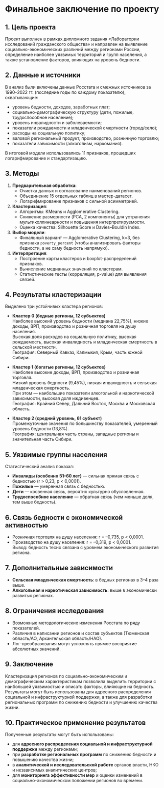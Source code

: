 # Финальное заключение по проекту

## 1. Цель проекта
Проект выполнен в рамках дипломного задания «Лаборатории исследований гражданского общества» и направлен на выявление социально-экономических различий между регионами России, определение наиболее уязвимых территорий и групп населения, а также установление факторов, влияющих на уровень бедности. 

## 2. Данные и источники
В анализ были включены данные Росстата и смежных источников за 1990–2022 гг. (последние годы по каждому показателю), охватывающие:
- уровень бедности, доходов, заработных плат;
- социально-демографическую структуру (дети, пожилые, трудоспособное население);
- уровень инвалидности и заболеваемости;
- показатели рождаемости и младенческой смертности (город/село);
- расходы на социальную политику;
- валовой региональный продукт, производство, розничную торговлю;
- показатели зависимости (алкоголизм, наркомания).

В итоговой модели использовались 11 признаков, прошедших логарифмирование и стандартизацию.

## 3. Методы
1. **Предварительная обработка**:
   - Очистка данных и согласование наименований регионов.
   - Объединение 15 отдельных таблиц в мастер-датасет.
   - Логарифмирование признаков с сильной асимметрией.
2. **Кластеризация**:
   - Алгоритмы: KMeans и Agglomerative Clustering.
   - Снижение размерности (PCA, 2 компоненты) для устранения мультиколлинеарности и повышения интерпретируемости.
   - Оценка качества: Silhouette Score и Davies–Bouldin Index.
3. **Выбор модели**:
   - Финальный вариант — Agglomerative Clustering, k=3, без признака `poverty_percent` (чтобы анализировать факторы бедности, а не саму бедность напрямую).
4. **Интерпретация**:
   - Построение карты кластеров и boxplot-распределений признаков.
   - Вычисление медианных значений по кластерам.
   - Статистические тесты (корреляция, p-value) для выявления связей.

## 4. Результаты кластеризации
Выделено три устойчивых кластера регионов:

- **Кластер 0 (бедные регионы, 12 субъектов)**  
  Наиболее высокий уровень бедности (медиана 22,75%), низкие доходы, ВРП, производство и розничная торговля на душу населения.  
  Высокая доля расходов на социальную политику, высокая рождаемость, высокая инвалидность и младенческая смертность в сельской местности.  
  География: Северный Кавказ, Калмыкия, Крым, часть южной Сибири.

- **Кластер 1 (богатые регионы, 12 субъектов)**  
  Наиболее высокие доходы, ВРП, производство и розничная торговля.  
  Низкий уровень бедности (9,45%), низкая инвалидность и сельская младенческая смертность.  
  При этом — наибольшие показатели алкогольной и наркотической зависимости, высокая доля иждивенцев.  
  География: Крайний Север, Дальний Восток, Москва и Московская область.

- **Кластер 2 (средний уровень, 61 субъект)**  
  Промежуточные значения по большинству показателей, умеренный уровень бедности (13,8%).  
  География: центральная часть страны, западные регионы и значительная часть Сибири.

## 5. Уязвимые группы населения
Статистический анализ показал:
- **Инвалиды (особенно 51–60 лет)** — сильная прямая связь с бедностью (r > 0,23, p < 0,0001).
- **Пожилые** — умеренная связь с бедностью.
- **Дети** — косвенная связь, вероятно культурно обусловленная.
- **Трудоспособное население** — обратная связь (чем меньше доля, тем выше бедность).

## 6. Связь бедности с экономической активностью
- Розничная торговля на душу населения: r = –0,735, p < 0,0001.  
- Производство на душу населения: r = –0,319, p < 0,0001.  
Вывод: бедность тесно связана с уровнем экономического развития региона.

## 7. Дополнительные зависимости
- **Сельская младенческая смертность**: в бедных регионах в 3–4 раза выше.  
- **Алкогольная и наркотическая зависимость**: выше в экономически развитых регионах.

## 8. Ограничения исследования
- Возможные методологические изменения Росстата по ряду показателей.
- Различия в написании регионов и состав субъектов (Тюменская область/АО, Архангельская область/НАО).
- Лог-преобразования могут усложнять прямое восприятие абсолютных значений.

## 9. Заключение
Кластеризация регионов по социально-экономическим и демографическим характеристикам позволила выделить территории с наибольшей уязвимостью и описать факторы, влияющие на бедность.  
Результаты могут быть использованы для адресного распределения социальной и инфраструктурной поддержки, а также для разработки региональных программ по снижению бедности и улучшению качества жизни.

## 10. Практическое применение результатов
Полученные результаты могут быть использованы:
- для **адресного распределения социальной и инфраструктурной поддержки** между регионами;
- при **разработке региональных программ** по снижению бедности и повышению качества жизни;
- в **аналитической и исследовательской работе** органов власти, НКО и независимых аналитических центров;
- для **мониторинга эффективности мер** и оценки изменений в социально-экономическом положении регионов во времени.

